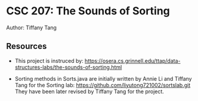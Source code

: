 # CSC 207: The Sounds of Sorting

Author: Tiffany Tang

## Resources

* This project is instruced by:
https://osera.cs.grinnell.edu/ttap/data-structures-labs/the-sounds-of-sorting.html

* Sorting methods in Sorts.java are initially written by Annie Li and Tiffany 
Tang for the Sorting lab: https://github.com/liyutong721002/sortslab.git
They have been later revised by Tiffany Tang for the project.

